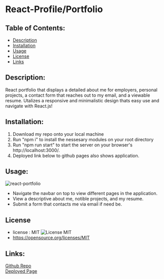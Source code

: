 # React-Profile/Portfolio

## Table of Contents:

- [Description](#description)
- [Installation](#installation)
- [Usage](#usage)
- [License](#license)
- [Links](#links)

## Description:
React portfolio that displays a detailed about me for employers, personal projects, a contact form that reaches out to my email, and a viewable resume. 
Utalizes a responsive and minimalistic design thats easy use and navigate with React.js!

## Installation:
1. Download my repo onto your local machine
2. Run "npm i" to install the nessesary modules on your root directory 
3. Run "npm run start" to start the server on your browser's http://localhost:3000/. 
4. Deployed link below to github pages also shows application.
 

## Usage:
![react-portfolio]()
- Navigate the navbar on top to view different pages in the application.
- View a descriptive about me, notible projects, and my resume.
- Submit a form that contacts me via email if need be. 

## License
- license : MIT ![License MIT](https://img.shields.io/badge/License-MIT-yellow.svg)
- https://opensource.org/licenses/MIT


## Links:
[Github Repo](https://github.com/jon-dev092/react-profile)                                                                                                                                                
[Deployed Page]()